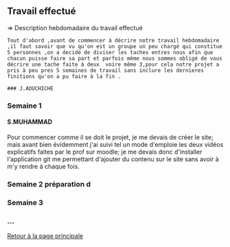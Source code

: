 ## Travail effectué 

=> Description hebdomadaire du travail effectué 

    Tout d'abord ,avant de commencer à décrire notre travail hebdomadaire ,il faut savoir que vu qu'on est un groupe un peu chargé qui constitue 5 personnes ,on a decidé de diviser les taches entres nous afin que chacun puisse faire sa part et parfois même nous sommes obligé de vous décrire une tache faite à deux  voire même 3,pour cela notre projet a pris à peu pres 5 semaines de travail sans inclure les dernieres finitions qu'on a pu faire à la fin . 
                                                                                                ### J.AOUCHICHE 


### Semaine 1 
#### S.MUHAMMAD
Pour commencer comme il se doit le projet, je me devais de créer le site; mais avant bien évidemment j'ai suivi tel un mode d'emploie les deux vidéos explicatifs faites par le prof sur moodle; je me devais donc d'installer l'application git me permettant d'ajouter du contenu sur le site sans avoir à m'y rendre à chaque fois. 
### Semaine 2 préparation d

### Semaine 3 
### ...

<a href="index.html"> Retour à la page principale </a>
